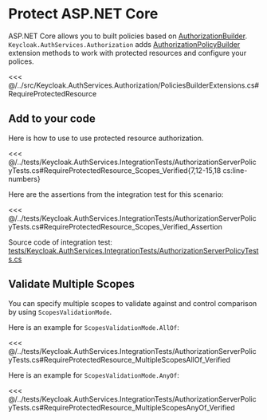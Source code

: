 # Protect ASP.NET Core

ASP.NET Core allows you to built policies based on [AuthorizationBuilder](https://learn.microsoft.com/en-us/dotnet/api/microsoft.aspnetcore.authorization.authorizationbuilder). `Keycloak.AuthServices.Authorization` adds [AuthorizationPolicyBuilder](https://learn.microsoft.com/en-us/dotnet/api/microsoft.aspnetcore.authorization.authorizationpolicybuilder) extension methods to work with protected resources and configure your polices.

<<< @/../src/Keycloak.AuthServices.Authorization/PoliciesBuilderExtensions.cs#RequireProtectedResource

<!-- <<< @/../src/Keycloak.AuthServices.Authorization/PoliciesBuilderExtensions.cs#RequireProtectedResourceScopes -->

## Add to your code

Here is how to use to use protected resource authorization.

<<< @/../tests/Keycloak.AuthServices.IntegrationTests/AuthorizationServerPolicyTests.cs#RequireProtectedResource_Scopes_Verified{7,12-15,18 cs:line-numbers}

Here are the assertions from the integration test for this scenario:

<<< @/../tests/Keycloak.AuthServices.IntegrationTests/AuthorizationServerPolicyTests.cs#RequireProtectedResource_Scopes_Verified_Assertion

Source code of integration test: [tests/Keycloak.AuthServices.IntegrationTests/AuthorizationServerPolicyTests.cs](https://github.com/NikiforovAll/keycloak-authorization-services-dotnet/blob/main/tests/Keycloak.AuthServices.IntegrationTests/AuthorizationServerPolicyTests.cs)

## Validate Multiple Scopes

You can specify multiple scopes to validate against and control comparison by using `ScopesValidationMode`.

Here is an example for `ScopesValidationMode.AllOf`:

<<< @/../tests/Keycloak.AuthServices.IntegrationTests/AuthorizationServerPolicyTests.cs#RequireProtectedResource_MultipleScopesAllOf_Verified

Here is an example for `ScopesValidationMode.AnyOf`:

<<< @/../tests/Keycloak.AuthServices.IntegrationTests/AuthorizationServerPolicyTests.cs#RequireProtectedResource_MultipleScopesAnyOf_Verified

